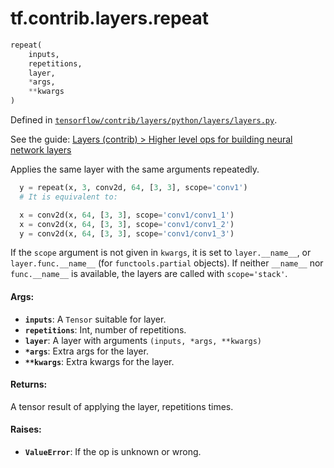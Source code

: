 <div itemscope itemtype="http://developers.google.com/ReferenceObject">
<meta itemprop="name" content="tf.contrib.layers.repeat" />
</div>

# tf.contrib.layers.repeat

``` python
repeat(
    inputs,
    repetitions,
    layer,
    *args,
    **kwargs
)
```



Defined in [`tensorflow/contrib/layers/python/layers/layers.py`](https://www.tensorflow.org/code/tensorflow/contrib/layers/python/layers/layers.py).

See the guide: [Layers (contrib) > Higher level ops for building neural network layers](../../../../../api_guides/python/contrib.layers.md#Higher_level_ops_for_building_neural_network_layers)

Applies the same layer with the same arguments repeatedly.

```python
  y = repeat(x, 3, conv2d, 64, [3, 3], scope='conv1')
  # It is equivalent to:

  x = conv2d(x, 64, [3, 3], scope='conv1/conv1_1')
  x = conv2d(x, 64, [3, 3], scope='conv1/conv1_2')
  y = conv2d(x, 64, [3, 3], scope='conv1/conv1_3')
```

If the `scope` argument is not given in `kwargs`, it is set to
`layer.__name__`, or `layer.func.__name__` (for `functools.partial`
objects). If neither `__name__` nor `func.__name__` is available, the
layers are called with `scope='stack'`.

#### Args:

* <b>`inputs`</b>: A `Tensor` suitable for layer.
* <b>`repetitions`</b>: Int, number of repetitions.
* <b>`layer`</b>: A layer with arguments `(inputs, *args, **kwargs)`
* <b>`*args`</b>: Extra args for the layer.
* <b>`**kwargs`</b>: Extra kwargs for the layer.


#### Returns:

A tensor result of applying the layer, repetitions times.

#### Raises:

* <b>`ValueError`</b>: If the op is unknown or wrong.